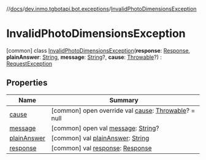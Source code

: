 //[docs](../../../index.md)/[dev.inmo.tgbotapi.bot.exceptions](../index.md)/[InvalidPhotoDimensionsException](index.md)



# InvalidPhotoDimensionsException  
 [common] class [InvalidPhotoDimensionsException](index.md)(**response**: [Response](../../dev.inmo.tgbotapi.types/-response/index.md), **plainAnswer**: [String](https://kotlinlang.org/api/latest/jvm/stdlib/kotlin/-string/index.html), **message**: [String](https://kotlinlang.org/api/latest/jvm/stdlib/kotlin/-string/index.html)?, **cause**: [Throwable](https://kotlinlang.org/api/latest/jvm/stdlib/kotlin/-throwable/index.html)?) : [RequestException](../-request-exception/index.md)   


## Properties  
  
|  Name |  Summary | 
|---|---|
| <a name="dev.inmo.tgbotapi.bot.exceptions/InvalidPhotoDimensionsException/cause/#/PointingToDeclaration/"></a>[cause](index.md#%5Bdev.inmo.tgbotapi.bot.exceptions%2FInvalidPhotoDimensionsException%2Fcause%2F%23%2FPointingToDeclaration%2F%5D%2FProperties%2F625018081)| <a name="dev.inmo.tgbotapi.bot.exceptions/InvalidPhotoDimensionsException/cause/#/PointingToDeclaration/"></a> [common] open override val [cause](index.md#%5Bdev.inmo.tgbotapi.bot.exceptions%2FInvalidPhotoDimensionsException%2Fcause%2F%23%2FPointingToDeclaration%2F%5D%2FProperties%2F625018081): [Throwable](https://kotlinlang.org/api/latest/jvm/stdlib/kotlin/-throwable/index.html)? = null   <br>|
| <a name="dev.inmo.tgbotapi.bot.exceptions/InvalidPhotoDimensionsException/message/#/PointingToDeclaration/"></a>[message](index.md#%5Bdev.inmo.tgbotapi.bot.exceptions%2FInvalidPhotoDimensionsException%2Fmessage%2F%23%2FPointingToDeclaration%2F%5D%2FProperties%2F625018081)| <a name="dev.inmo.tgbotapi.bot.exceptions/InvalidPhotoDimensionsException/message/#/PointingToDeclaration/"></a> [common] open val [message](index.md#%5Bdev.inmo.tgbotapi.bot.exceptions%2FInvalidPhotoDimensionsException%2Fmessage%2F%23%2FPointingToDeclaration%2F%5D%2FProperties%2F625018081): [String](https://kotlinlang.org/api/latest/jvm/stdlib/kotlin/-string/index.html)?   <br>|
| <a name="dev.inmo.tgbotapi.bot.exceptions/InvalidPhotoDimensionsException/plainAnswer/#/PointingToDeclaration/"></a>[plainAnswer](index.md#%5Bdev.inmo.tgbotapi.bot.exceptions%2FInvalidPhotoDimensionsException%2FplainAnswer%2F%23%2FPointingToDeclaration%2F%5D%2FProperties%2F625018081)| <a name="dev.inmo.tgbotapi.bot.exceptions/InvalidPhotoDimensionsException/plainAnswer/#/PointingToDeclaration/"></a> [common] val [plainAnswer](index.md#%5Bdev.inmo.tgbotapi.bot.exceptions%2FInvalidPhotoDimensionsException%2FplainAnswer%2F%23%2FPointingToDeclaration%2F%5D%2FProperties%2F625018081): [String](https://kotlinlang.org/api/latest/jvm/stdlib/kotlin/-string/index.html)   <br>|
| <a name="dev.inmo.tgbotapi.bot.exceptions/InvalidPhotoDimensionsException/response/#/PointingToDeclaration/"></a>[response](index.md#%5Bdev.inmo.tgbotapi.bot.exceptions%2FInvalidPhotoDimensionsException%2Fresponse%2F%23%2FPointingToDeclaration%2F%5D%2FProperties%2F625018081)| <a name="dev.inmo.tgbotapi.bot.exceptions/InvalidPhotoDimensionsException/response/#/PointingToDeclaration/"></a> [common] val [response](index.md#%5Bdev.inmo.tgbotapi.bot.exceptions%2FInvalidPhotoDimensionsException%2Fresponse%2F%23%2FPointingToDeclaration%2F%5D%2FProperties%2F625018081): [Response](../../dev.inmo.tgbotapi.types/-response/index.md)   <br>|

